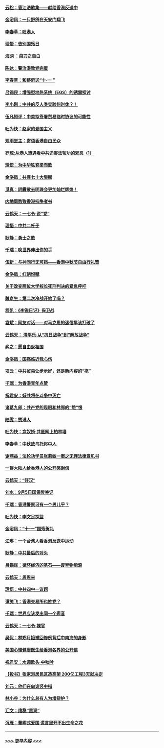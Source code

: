 #### [云松：香江浩歌集——献给香港反送中](../pages/nsc993/n11540149.md?t=09231055) 
#### [金浴凤：一只野鸽在天安门翔飞](../pages/nsc993/n11540280.md?t=09231055) 
#### [李春草：叹港人](../pages/nsc993/n11540119.md?t=09231055) 
#### [理悟：告别国殇日](../pages/nsc993/n11539610.md?t=09231055) 
#### [海网 ：菜刀之自白](../pages/nsc993/n11539597.md?t=09231055) 
#### [陈达：警治港致党完蛋](../pages/nsc993/n11538127.md?t=09231055) 
#### [李春草：和蔡奇送“十·一 ”](../pages/nsc993/n11537810.md?t=09231055) 
#### [吕锡民：增强型地热系统（EGS）的诱震探讨](../pages/nsc993/n11537765.md?t=09231055) 
#### [李小刚：中共的反人类实验何时休？！](../pages/nsc993/n11537669.md?t=09231055) 
#### [伍凡短评：中美拟签署贸易临时协议的可能性](../pages/nsc993/n11536773.md?t=09231055) 
#### [吐为快：赵家的爱国主义](../pages/nsc993/n11536750.md?t=09231055) 
#### [观雨堂主：寄语香港自由民众](../pages/nsc993/n11536735.md?t=09231055) 
#### [罗琼:从港人遭遇看中共迫害法轮功的邪恶（1）](../pages/nsc993/n11507862.md?t=09231055) 
#### [理悟：为中华铁脊梁而歌](../pages/nsc993/n11534458.md?t=09231055) 
#### [金浴凤：共匪七十大限赋](../pages/nsc993/n11534434.md?t=09231055) 
#### [觅真：阴霾散去明珠会更加灿烂辉煌！](../pages/nsc993/n11531858.md?t=09231055) 
#### [内地同胞致香港抗争者书](../pages/nsc993/n11531645.md?t=09231055) 
#### [云鹤天：一七令‧说“党”](../pages/nsc993/n11529099.md?t=09231055) 
#### [理悟：中共二杆子](../pages/nsc993/n11529046.md?t=09231055) 
#### [耿静：勇士之歌](../pages/nsc993/n11527562.md?t=09231055) 
#### [千瑞：唤世界伸出你的手](../pages/nsc993/n11526942.md?t=09231055) 
#### [伍新：与神同行无可挡——香港中秋节自由行礼赞](../pages/nsc993/n11526801.md?t=09231055) 
#### [金浴凤：红朝恨赋](../pages/nsc993/n11524312.md?t=09231055) 
#### [关于改变两位大学校长死刑判决的紧急呼吁](../pages/nsc993/n11524103.md?t=09231055) 
#### [魏京生：第二次冷战开始了吗？](../pages/nsc993/n11524023.md?t=09231055) 
#### [程凯：《李锐日记》保卫战](../pages/nsc993/n11522922.md?t=09231055) 
#### [袁斌：网友对话——对马克思的迷信早该打破了](../pages/nsc993/n11522561.md?t=09231055) 
#### [云鹤天： 清平乐‧从“抗日战争”到“解放战争”](../pages/nsc993/n11522917.md?t=09231055) 
#### [弈之：愿自由返祖国](../pages/nsc993/n11522810.md?t=09231055) 
#### [金浴凤：国殇临近我心伤](../pages/nsc993/n11522406.md?t=09231055) 
#### [项云：中共贸易让步示好，还是新内容的“拖”](../pages/nsc993/n11522395.md?t=09231055) 
#### [千瑞：为香港青年点赞](../pages/nsc993/n11521768.md?t=09231055) 
#### [祝君安：妖共将在斗争中灭亡](../pages/nsc993/n11520950.md?t=09231055) 
#### [诸葛九郎：共产党的现眼和林郑的“愁”恨](../pages/nsc993/n11520625.md?t=09231055) 
#### [陆雯：赞港人](../pages/nsc993/n11520609.md?t=09231055) 
#### [吐为快：念奴娇‧共匪网上柏林墙](../pages/nsc993/n11519122.md?t=09231055) 
#### [李春草：中秋致乌托邦中人](../pages/nsc993/n11518776.md?t=09231055) 
#### [谢燕益：法轮功学员张莉敏一案之无罪法律意见书](../pages/nsc993/n11517600.md?t=09231055) 
#### [一群大陆人给香港人的公开感谢信](../pages/nsc993/n11514797.md?t=09231055) 
#### [云鹤天：“好汉”](../pages/nsc993/n11513536.md?t=09231055) 
#### [刘水：9月5日国保传唤记](../pages/nsc993/n11513460.md?t=09231055) 
#### [千瑞：香港警察可有一个男儿乎？](../pages/nsc993/n11513109.md?t=09231055) 
#### [吐为快：李文足探监](../pages/nsc993/n11509622.md?t=09231055) 
#### [金浴凤：“十‧一”国殇贺礼](../pages/nsc993/n11509593.md?t=09231055) 
#### [江琳：一个台湾人看香港反送中运动](../pages/nsc993/n11509211.md?t=09231055) 
#### [耿静：中共最后的对头](../pages/nsc993/n11508308.md?t=09231055) 
#### [吕锡民：循环经济的基石——废弃物能源](../pages/nsc993/n11508212.md?t=09231055) 
#### [云鹤天：周恩来](../pages/nsc993/n11508055.md?t=09231055) 
#### [理悟：中共四中一议题](../pages/nsc993/n11507782.md?t=09231055) 
#### [谭笑飞：香港交易所也姓党？](../pages/nsc993/n11507753.md?t=09231055) 
#### [千瑞：世界应该发出同一个声音](../pages/nsc993/n11507290.md?t=09231055) 
#### [云鹤天：一七令‧裸官](../pages/nsc993/n11507177.md?t=09231055) 
#### [吴侃：林郑月娥撤回修例背后中南海的身影](../pages/nsc993/n11506876.md?t=09231055) 
#### [美国心理健康医生给香港各界的公开信](../pages/nsc993/n11506809.md?t=09231055) 
#### [祝君安：水调歌头‧中秋吟](../pages/nsc993/n11506758.md?t=09231055) 
#### [【投书】张家港居民区造高架 200亿工程3天就决定](../pages/nsc993/n11506682.md?t=09231055) 
#### [刘元：他们在向谁竖中指](../pages/nsc993/n11505384.md?t=09231055) 
#### [林小谷：为什么总有人为墙辩护？](../pages/nsc993/n11505226.md?t=09231055) 
#### [汇文：维稳“黑洞”](../pages/nsc993/n11504347.md?t=09231055) 
#### [沉雁：董卿式爱国 谎言里开不出生命之花](../pages/nsc993/n11503215.md?t=09231055) 

----
#### [ >>> 更早内容 <<< ](../indexes/nsc993-earlier.md)
